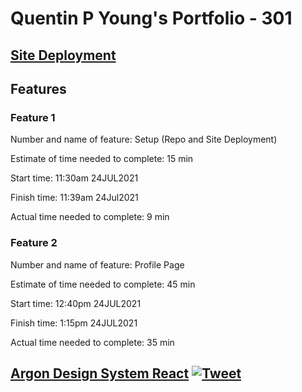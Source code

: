 # Quentin P Young's Portfolio - 301

## [Site Deployment](https://qpthree-portfolio.netlify.app/)

## Features

### Feature 1

Number and name of feature: Setup (Repo and Site Deployment)

Estimate of time needed to complete: 15 min

Start time: 11:30am 24JUL2021

Finish time: 11:39am 24Jul2021

Actual time needed to complete: 9 min

### Feature 2

Number and name of feature: Profile Page

Estimate of time needed to complete: 45 min

Start time: 12:40pm 24JUL2021

Finish time: 1:15pm 24JUL2021

Actual time needed to complete: 35 min

## [Argon Design System React](https://demos.creative-tim.com/argon-design-system-react?ref=adsr-github-readme) [![Tweet](https://img.shields.io/twitter/url/http/shields.io.svg?style=social&logo=twitter)](https://twitter.com/home?status=Argon%20Design%20System%20is%20a%20Free%20Bootstrap%204,%20React%20and%20Reactstrap%20Dashboard%20made%20using%20create-react-app%20%E2%9D%A4%EF%B8%8F%0Ahttps%3A//demos.creative-tim.com/argon-design-system-react%20%23react%20%23reactstrap%20%23createreactapp%20%23argon%20%23argondesign%20%23reactkit%20%23argonreact%20%23reactdesign%20%23bootstrap%20%23design%20%23uikit%20%23freebie%20%20via%20%40CreativeTim)
